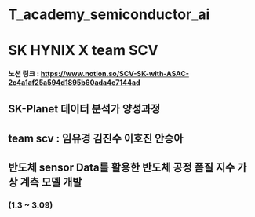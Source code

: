 # T_academy_semiconductor_ai

# SK HYNIX X team SCV
#### 노션 링크 : https://www.notion.so/SCV-SK-with-ASAC-2c4a1af25a594d1895b60ada4e7144ad
## SK-Planet 데이터 분석가 양성과정 
## team scv : 임유경 김진수 이호진 안승아 
## 반도체 sensor Data를 활용한 반도체 공정 폼질 지수 가상 계측 모델 개발 
### (1.3 ~ 3.09)

